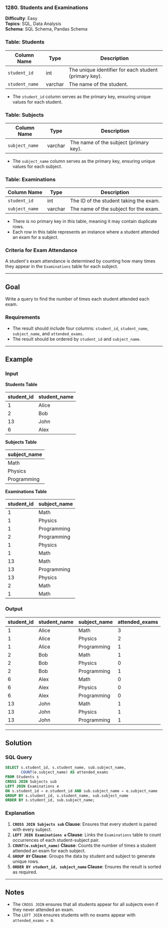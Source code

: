 ### 1280. Students and Examinations  
**Difficulty**: Easy  
**Topics**: SQL, Data Analysis  
**Schema**: SQL Schema, Pandas Schema  

### Table: Students  

| Column Name   | Type    | Description                                  |
|--------------|---------|----------------------------------------------|
| `student_id` | int     | The unique identifier for each student (primary key). |
| `student_name` | varchar | The name of the student.                     |

- The `student_id` column serves as the primary key, ensuring unique values for each student.

### Table: Subjects  

| Column Name  | Type    | Description                                  |
|-------------|---------|----------------------------------------------|
| `subject_name` | varchar | The name of the subject (primary key).       |

- The `subject_name` column serves as the primary key, ensuring unique values for each subject.

### Table: Examinations  

| Column Name  | Type    | Description                                  |
|-------------|---------|----------------------------------------------|
| `student_id` | int     | The ID of the student taking the exam.       |
| `subject_name` | varchar | The name of the subject for the exam.        |

- There is no primary key in this table, meaning it may contain duplicate rows.
- Each row in this table represents an instance where a student attended an exam for a subject.

### Criteria for Exam Attendance  
A student's exam attendance is determined by counting how many times they appear in the `Examinations` table for each subject.

---

## Goal  
Write a query to find the number of times each student attended each exam.  

### Requirements  
- The result should include four columns: `student_id`, `student_name`, `subject_name`, and `attended_exams`.  
- The result should be ordered by `student_id` and `subject_name`.  

---

## Example  

### Input  
**Students Table**  

| student_id | student_name |
|------------|--------------|
| 1          | Alice        |
| 2          | Bob          |
| 13         | John         |
| 6          | Alex         |

**Subjects Table**  

| subject_name  |
|--------------|
| Math         |
| Physics      |
| Programming  |

**Examinations Table**  

| student_id | subject_name |
|------------|--------------|
| 1          | Math         |
| 1          | Physics      |
| 1          | Programming  |
| 2          | Programming  |
| 1          | Physics      |
| 1          | Math         |
| 13         | Math         |
| 13         | Programming  |
| 13         | Physics      |
| 2          | Math         |
| 1          | Math         |

### Output  

| student_id | student_name | subject_name | attended_exams |
|------------|--------------|--------------|----------------|
| 1          | Alice        | Math         | 3              |
| 1          | Alice        | Physics      | 2              |
| 1          | Alice        | Programming  | 1              |
| 2          | Bob          | Math         | 1              |
| 2          | Bob          | Physics      | 0              |
| 2          | Bob          | Programming  | 1              |
| 6          | Alex         | Math         | 0              |
| 6          | Alex         | Physics      | 0              |
| 6          | Alex         | Programming  | 0              |
| 13         | John         | Math         | 1              |
| 13         | John         | Physics      | 1              |
| 13         | John         | Programming  | 1              |

---

## Solution  

### SQL Query  
```sql
SELECT s.student_id, s.student_name, sub.subject_name,
       COUNT(e.subject_name) AS attended_exams
FROM Students s
CROSS JOIN Subjects sub
LEFT JOIN Examinations e
ON s.student_id = e.student_id AND sub.subject_name = e.subject_name
GROUP BY s.student_id, s.student_name, sub.subject_name
ORDER BY s.student_id, sub.subject_name;
```

### Explanation  
1. **`CROSS JOIN Subjects sub` Clause**: Ensures that every student is paired with every subject.
2. **`LEFT JOIN Examinations e` Clause**: Links the `Examinations` table to count occurrences of each student-subject pair.
3. **`COUNT(e.subject_name)` Clause**: Counts the number of times a student attended an exam for each subject.
4. **`GROUP BY` Clause**: Groups the data by student and subject to generate unique rows.
5. **`ORDER BY student_id, subject_name` Clause**: Ensures the result is sorted as required.

---

## Notes  
- The `CROSS JOIN` ensures that all students appear for all subjects even if they never attended an exam.
- The `LEFT JOIN` ensures students with no exams appear with `attended_exams = 0`.
